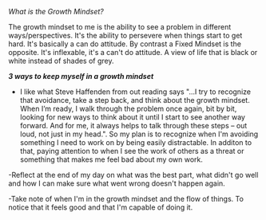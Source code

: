 
*What is the Growth Mindset?*

The growth mindset to me is the ability to see a problem in different ways/perspectives. It's the ability to persevere when things start to get hard. It's basically a can do attitude. By contrast a Fixed Mindset is the opposite. It's inflexable, it's a can't do attitude. A view of life that is black or white instead of shades of grey. 

***3 ways to keep myself in a growth mindset***

- I like what Steve Haffenden from out reading says "...I try to recognize that avoidance, take a step back, and think about the growth mindset. When I’m ready, I walk through the problem once again, bit by bit, looking for new ways to think about it until I start to see another way forward. And for me, it always helps to talk through these steps – out loud, not just in my head.". So my plan is to recognize when I'm avoiding something I need to work on by being easily distractable. In additon to that, paying attention to when I see the work of others as a threat or something that makes me feel bad about my own work.

-Reflect at the end of my day on what was the best part, what didn't go well and how I can make sure what went wrong doesn't happen again. 

-Take note of when I'm in the growth mindset and the flow of things. To notice that it feels good and that I'm capable of doing it.

